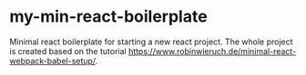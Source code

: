 # my-min-react-boilerplate
Minimal react boilerplate for starting a new react project.
The whole project is created based on the tutorial https://www.robinwieruch.de/minimal-react-webpack-babel-setup/.
